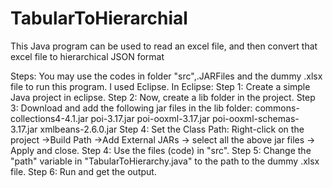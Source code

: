 # TabularToHierarchial
This Java program can be used to read an excel file, and then convert that excel file to hierarchical JSON format

Steps:
You may use the codes in folder "src",.JARFiles and the dummy .xlsx file to run this program. I used Eclipse.
In Eclipse:
Step 1: Create a simple Java project in eclipse.
Step 2: Now, create a lib folder in the project.
Step 3: Download and add the following jar files in the lib folder:
commons-collections4-4.1.jar
poi-3.17.jar
poi-ooxml-3.17.jar
poi-ooxml-schemas-3.17.jar
xmlbeans-2.6.0.jar
Step 4: Set the Class Path:
Right-click on the project ->Build Path ->Add External JARs -> select all the above jar files -> Apply and close.
Step 4: Use the files (code) in "src".
Step 5: Change the "path" variable in "TabularToHierarchy.java" to the path to the dummy .xlsx file.
Step 6: Run and get the output.
